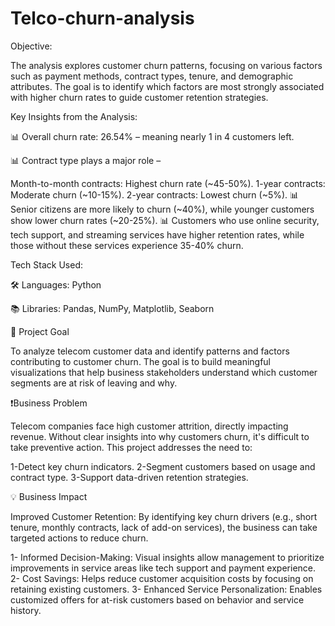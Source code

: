 # Telco-churn-analysis
Objective:

The analysis explores customer churn patterns, focusing on various factors such as payment
methods, contract types, tenure, and demographic attributes. The goal is to identify which
factors are most strongly associated with higher churn rates to guide customer retention
strategies.

Key Insights from the Analysis:

📊 Overall churn rate: 26.54% – meaning nearly 1 in 4 customers left.

 📊 Contract type plays a major role –
 
Month-to-month contracts: Highest churn rate (~45-50%).
1-year contracts: Moderate churn (~10-15%).
2-year contracts: Lowest churn (~5%).
 📊 Senior citizens are more likely to churn (~40%), while younger customers show lower churn rates (~20-25%).
 📊 Customers who use online security, tech support, and streaming services have higher retention rates, while those without these services experience 35-40% churn.

Tech Stack Used:

🛠 Languages: Python

 📚 Libraries: Pandas, NumPy, Matplotlib, Seaborn

 📌 Project Goal
 
To analyze telecom customer data and identify patterns and factors contributing to customer churn. The goal is to build meaningful visualizations that help business stakeholders understand which customer segments are at risk of leaving and why.

❗️Business Problem

Telecom companies face high customer attrition, directly impacting revenue. Without clear insights into why customers churn, it's difficult to take preventive action. This project addresses the need to:

1-Detect key churn indicators.
2-Segment customers based on usage and contract type.
3-Support data-driven retention strategies.

💡 Business Impact

Improved Customer Retention: By identifying key churn drivers (e.g., short tenure, monthly contracts, lack of add-on services), the business can take targeted actions to reduce churn.

1- Informed Decision-Making: Visual insights allow management to prioritize improvements in service areas like tech support and payment experience.
2- Cost Savings: Helps reduce customer acquisition costs by focusing on retaining existing customers.
3- Enhanced Service Personalization: Enables customized offers for at-risk customers based on behavior and service history.
